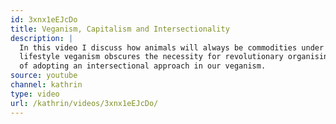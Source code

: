 ```yaml
---
id: 3xnx1eEJcDo
title: Veganism, Capitalism and Intersectionality
description: |
  In this video I discuss how animals will always be commodities under capitalism, how
  lifestyle veganism obscures the necessity for revolutionary organising and the importance
  of adopting an intersectional approach in our veganism.
source: youtube
channel: kathrin
type: video
url: /kathrin/videos/3xnx1eEJcDo/
---
```

